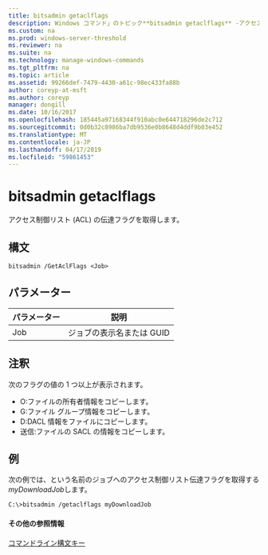 ```yaml
---
title: bitsadmin getaclflags
description: Windows コマンド」のトピック**bitsadmin getaclflags** -アクセス制御リストの反映フラグを取得します。
ms.custom: na
ms.prod: windows-server-threshold
ms.reviewer: na
ms.suite: na
ms.technology: manage-windows-commands
ms.tgt_pltfrm: na
ms.topic: article
ms.assetid: 99266def-7479-4430-a61c-98ec433fa88b
author: coreyp-at-msft
ms.author: coreyp
manager: dongill
ms.date: 10/16/2017
ms.openlocfilehash: 185445a97168344f910abc0e644718296de2c712
ms.sourcegitcommit: 0d0b32c8986ba7db9536e0b8648d4ddf9b03e452
ms.translationtype: MT
ms.contentlocale: ja-JP
ms.lasthandoff: 04/17/2019
ms.locfileid: "59861453"
---
```

# <a name="bitsadmin-getaclflags"></a>bitsadmin getaclflags

アクセス制御リスト (ACL) の伝達フラグを取得します。

## <a name="syntax"></a>構文

```
bitsadmin /GetAclFlags <Job>
```

## <a name="parameters"></a>パラメーター

|パラメーター|説明|
|---------|-----------|
|Job|ジョブの表示名または GUID|

## <a name="remarks"></a>注釈

次のフラグの値の 1 つ以上が表示されます。
-   O:ファイルの所有者情報をコピーします。
-   G:ファイル グループ情報をコピーします。
-   D:DACL 情報をファイルにコピーします。
-   送信:ファイルの SACL の情報をコピーします。

## <a name="BKMK_examples"></a>例

次の例では、という名前のジョブへのアクセス制御リスト伝達フラグを取得する*myDownloadJob*します。
```
C:\>bitsadmin /getaclflags myDownloadJob
```

#### <a name="additional-references"></a>その他の参照情報

[コマンドライン構文キー](command-line-syntax-key.md)